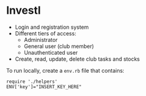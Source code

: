# InvestI

* Login and registration system
* Different tiers of access:
  * Administrator
  * General user (club member)
  * Unauthenticated user
* Create, read, update, delete club tasks and stocks

To run locally, create a `env.rb` file that contains: 
```
require './helpers'
ENV['key']="INSERT_KEY_HERE"
```
